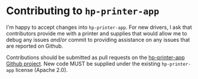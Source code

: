 Contributing to `hp-printer-app`
================================

I'm happy to accept changes into `hp-printer-app`.  For new drivers, I ask that
contributors provide me with a printer and supplies that would allow me to
debug any issues *and/or* commit to providing assistance on any issues that
are reported on Github.

Contributions should be submitted as pull requests on the
[hp-printer-app Github project](https://github.com/michaelrsweet/hp-printer-app).
New code MUST be supplied under the existing `hp-printer-app` license
(Apache 2.0).
